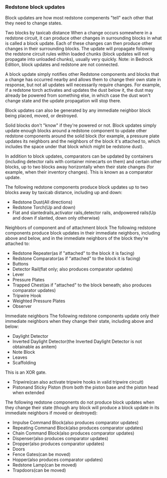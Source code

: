 ### Redstone block updates
Block updates are how most redstone compenents "tell" each other that they need to change states.




























































Two blocks by taxicab distance
When a change occurs somewhere in a redstone circuit, it can produce other changes in surrounding blocks in what is called a block update. Each of these changes can then produce other changes in their surrounding blocks. The update will propagate following the redstone circuit rules within loaded chunks (block updates will not propagate into unloaded chunks), usually very quickly. Note: in Bedrock Edition, block updates and redstone are not connected.

A block update simply notifies other Redstone components and blocks that a change has occurred nearby and allows them to change their own state in response, but not all updates will necessarily require changes. For example, if a redstone torch activates and updates the dust below it, the dust may already be powered from something else, in which case the dust won't change state and the update propagation will stop there.

Block updates can also be generated by any immediate neighbor block being placed, moved, or destroyed.

Solid blocks don't "know" if they're powered or not. Block updates simply update enough blocks around a redstone component to update other redstone components around the solid block (for example, a pressure plate updates its neighbors and the neighbors of the block it's attached to, which includes the space under that block which might be redstone dust).

In addition to block updates, comparators can be updated by containers (including detector rails with container minecarts on them) and certain other blocks, up to two blocks away horizontally when their state changes (for example, when their inventory changes). This is known as a comparator update.

The following redstone components produce block updates up to two blocks away by taxicab distance, including up and down:

- Redstone Dust(All directions)
- Redstone Torch(Up and down)
- Flat and slantedrails,activator rails,detector rails, andpowered rails(Up and down if slanted, down only otherwise)































Neighbors of component and of attachment block
The following redstone components produce block updates in their immediate neighbors, including above and below, and in the immediate neighbors of the block they're attached to:

- Redstone Repeater(as if "attached" to the block it is facing)
- Redstone Comparator(as if "attached" to the block it is facing)
- Buttons
- Detector Rail(flat only; also produces comparator updates)
- Lever
- Pressure Plates
- Trapped Chest(as if "attached" to the block beneath; also produces comparator updates)
- Tripwire Hook
- Weighted Pressure Plates
- Observer

























Immediate neighbors
The following redstone components update only their immediate neighbors when they change their state, including above and below:

- Daylight Detector
- Inverted Daylight Detector(the Inverted Daylight Detector is not obtainable as anitem)
- Note Block
- Leaves
- Scaffolding

This is an XOR gate.
- Tripwire(can also activate tripwire hooks in valid tripwire circuit)
- Pistonand Sticky Piston (from both the piston base and the piston head when extended

The following redstone components do not produce block updates when they change their state (though any block will produce a block update in its immediate neighbors if moved or destroyed):

- Impulse Command Block(also produces comparator updates)
- Repeating Command Block(also produces comparator updates)
- Chain Command Block(also produces comparator updates)
- Dispenser(also produces comparator updates)
- Dropper(also produces comparator updates)
- Doors
- Fence Gates(can be moved)
- Hopper(also produces comparator updates)
- Redstone Lamp(can be moved)
- Trapdoors(can be moved)


